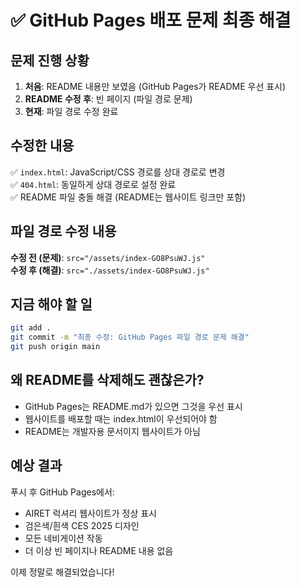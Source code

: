 # ✅ GitHub Pages 배포 문제 최종 해결

## 문제 진행 상황
1. **처음**: README 내용만 보였음 (GitHub Pages가 README 우선 표시)
2. **README 수정 후**: 빈 페이지 (파일 경로 문제)  
3. **현재**: 파일 경로 수정 완료

## 수정한 내용
✅ `index.html`: JavaScript/CSS 경로를 상대 경로로 변경  
✅ `404.html`: 동일하게 상대 경로로 설정 완료  
✅ README 파일 충돌 해결 (README는 웹사이트 링크만 포함)

## 파일 경로 수정 내용
**수정 전 (문제)**: `src="/assets/index-GO8PsuWJ.js"`  
**수정 후 (해결)**: `src="./assets/index-GO8PsuWJ.js"`

## 지금 해야 할 일
```bash
git add .
git commit -m "최종 수정: GitHub Pages 파일 경로 문제 해결"
git push origin main
```

## 왜 README를 삭제해도 괜찮은가?
- GitHub Pages는 README.md가 있으면 그것을 우선 표시
- 웹사이트를 배포할 때는 index.html이 우선되어야 함
- README는 개발자용 문서이지 웹사이트가 아님

## 예상 결과
푸시 후 GitHub Pages에서:
- AIRET 럭셔리 웹사이트가 정상 표시
- 검은색/흰색 CES 2025 디자인
- 모든 네비게이션 작동
- 더 이상 빈 페이지나 README 내용 없음

이제 정말로 해결되었습니다!